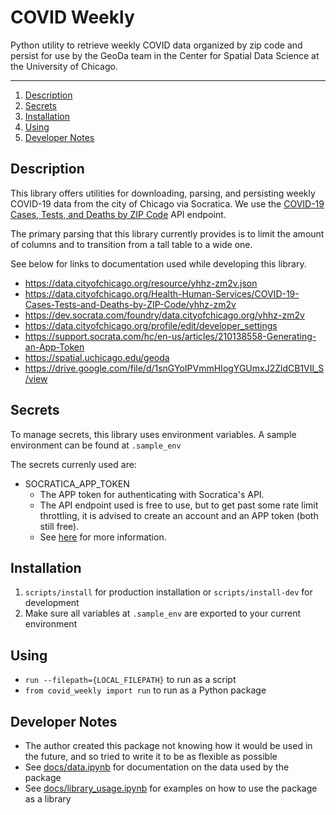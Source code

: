 # COVID Weekly

Python utility to retrieve weekly COVID data organized by zip code and persist for use by the
GeoDa team in the Center for Spatial Data Science at the University of Chicago.

---

1. [Description](#Description)
1. [Secrets](#Secrets)
1. [Installation](#Installation)
1. [Using](#Using)
1. [Developer Notes](#Developer-Notes)

## Description

This library offers utilities for downloading, parsing, and persisting weekly COVID-19 data from the
city of Chicago via Socratica. We use the [COVID-19 Cases, Tests, and Deaths by ZIP Code](https://dev.socrata.com/foundry/data.cityofchicago.org/yhhz-zm2v) API endpoint.

The primary parsing that this library currently provides is to limit the amount of columns and to
transition from a tall table to a wide one.

See below for links to documentation used while developing this library.

- https://data.cityofchicago.org/resource/yhhz-zm2v.json
- https://data.cityofchicago.org/Health-Human-Services/COVID-19-Cases-Tests-and-Deaths-by-ZIP-Code/yhhz-zm2v
- https://dev.socrata.com/foundry/data.cityofchicago.org/yhhz-zm2v
- https://data.cityofchicago.org/profile/edit/developer_settings
- https://support.socrata.com/hc/en-us/articles/210138558-Generating-an-App-Token
- https://spatial.uchicago.edu/geoda
- https://drive.google.com/file/d/1snGYoIPVmmHIogYGUmxJ2ZldCB1VIl_S/view

## Secrets

To manage secrets, this library uses environment variables. A sample environment can be found at `.sample_env`

The secrets currenly used are:

- SOCRATICA_APP_TOKEN
  - The APP token for authenticating with Socratica's API.
  - The API endpoint used is free to use, but to get past some rate limit throttling, it is advised to create an account and an APP token (both still free).
  - See [here](https://support.socrata.com/hc/en-us/articles/210138558-Generating-an-App-Token) for more information.

## Installation

1. `scripts/install` for production installation or `scripts/install-dev` for development
1. Make sure all variables at `.sample_env` are exported to your current environment

## Using

- `run --filepath={LOCAL_FILEPATH}` to run as a script
- `from covid_weekly import run` to run as a Python package

## Developer Notes

- The author created this package not knowing how it would be used in the future, and so tried to write it to be as flexible as possible
- See [docs/data.ipynb](docs/data.ipynb) for documentation on the data used by the package
- See [docs/library_usage.ipynb](docs/library_usage.ipynb) for examples on how to use the package as a library
